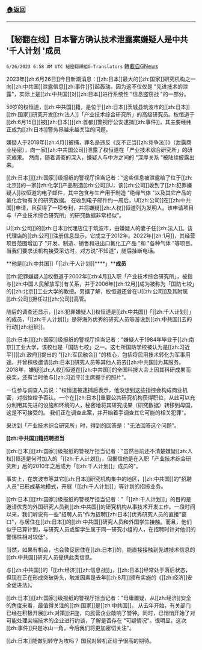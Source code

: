 ###  [:house:返回](README.md)
---


## 【秘翻在线】日本警方确认技术泄露案嫌疑人是中共 '千人计划 '成员
`6/26/2023 6:58 AM UTC 秘密翻譯組G-Translators` [轉載自GNews](https://gnews.org/articles/1412646)

         

2023年[[zh:6月26日]]今日新潮消息：[[zh:日本]]最大的[[zh:国家]]研究机构之一向[[zh:中共国]]泄露信息[[zh:事件]]引起轰动。因为这不仅仅是 "先进技术的泄露"，实际上是[[zh:中共国]]对[[zh:日本]]进行系统性 "信息盗窃战 "的一部分。

59岁的权恒道，[[zh:中共国]]籍，是位于[[zh:日本]]茨城县筑波市的[[zh:日本]][[zh:国家]]研究开发[[zh:法人]]「产业技术综合研究所」的高级研究员。权恒道于[[zh:6月15日]]被[[zh:日本]][[zh:首都]]警视厅公安逮捕[[zh:事件]]，其主要经纬正成为[[zh:日本]]警务界越来越关注的问题。

嫌疑人于2018年[[zh:4月]]被捕，罪名是违反《反不正当[[zh:竞争法]]》（泄露商业秘密），向一家[[zh:中共国公司]]泄露了权恒道在「产业技术综合研究所」的研究成果。 然而，随着调查的深入，嫌疑人与中方之间的 "深厚关系 "被陆续披露出来。

[[zh:日本]][[zh:国家]]级报纸的警视厅担当记者：“这些信息被泄露给了位于[[zh:北京]]的一家[[zh:化学]]产品制造[[zh:公司]]U，该[[zh:公司]]收到了[[zh:犯罪嫌疑人]]权恒道的电子邮件，其中包含与生产用于制造 "绝缘气体 "以及其它产品的氟化合物有关的研究数据。 在收到电子邮件约一周后，U[[zh:公司]]在[[zh:中共国]]申请，且获得了一项专利，并将嫌疑[[zh:人权]]恒道列为发明人。该申请项目与「产业技术综合研究所」的研究数据非常相似”。

U[[zh:公司]]的[[zh:日本]]代理店位于筑波市，由嫌疑人的妻子任[[zh:法人]]。该代理店的[[zh:公司]]注册信息显示，它成立于2012年。2022年[[zh:1月]]，其经营项目范围增加了 "开发、制造、销售和进出口氟化工产品 "和 "各种气体 "等项目。当我们要求该机构接受采访时，对方说“不知道”，随后挂断电话。

**他是[[zh:中共国]]****「****[[zh:千人计划]]****」****成员**

[[zh:犯罪嫌疑人]]权恒道于2002年[[zh:4月]]入职「产业技术综合研究所」，被指与[[zh:中国人民解放军]]有关系，并于2006年[[zh:12月]]成为被称为「国防七校」的[[zh:北京]]工业大学的教授。另据了解，权恒道还曾在U[[zh:公司]]及其附属[[zh:公司]]担任过[[zh:公司]]高管。

随后的调查还显示，[[zh:犯罪嫌疑人]]权恒道是[[zh:中共国]]「[[zh:千人计划]]」的成员，「[[zh:千人计划]]」是将海外优秀的研究人员等游说到[[zh:中共国]]去的行动[[zh:组织]]。

[[zh:日本]][[zh:国家]]级报纸的警视厅担当记者："嫌疑人于1984年毕业于[[zh:南京]]工业大学，该校也是「国防七校」之一。这七所国防学校被认为是[[zh:习近平]][[zh:政府]]提出的 "[[zh:军民融合]] "的核心，包括将民用技术转化为军事用途，并曾积极邀请[[zh:日本]]研究人员等其他人员去[[zh:中共国]]为其服务。2018年，嫌疑[[zh:人权]]恒道在[[zh:中共国]]的全国科技大会上因其科研成果而获奖，还有当时他与[[zh:习近平]]主席握手的照片"。

一位参与调查人员说："权恒道被逮捕后表示，他没想到这些指控会构成商业机密，对指控给予否认。一个在[[zh:日本]]重要公共研究机构获得职位，从此可以充分利用其先进的设施和环境的人，秘密地将其研究成果（研究数据）转移到母国，这是不可接受的。 我们正在调查此案，并开始着手调查其它可能的相关犯罪"。

采访到「产业技术综合研究所」时，得到的回答是："无法回答这个问题"。

**[[zh:中共国]]籍招聘担当**

[[zh:日本]][[zh:国家]]级报纸的警视厅担当记者："虽然目前还不清楚嫌疑[[zh:人权]]恒道是何时加入的「[[zh:千人计划]]」，但据信他是在入职「产业技术综合研究所」后的2010年之后成为「[[zh:千人计划]]」成员的"。

事实上，在筑波市等其它[[zh:日本]]研究机构集中的地区，[[zh:中共国]]的"招聘人员"已形成基地模式，开展「[[zh:千人计划]]」等计划的招揽业务。

[[zh:日本]][[zh:国家]]级报纸的警视厅担当记者："「[[zh:千人计划]]」的目的是邀请优秀的外国研究人员到[[zh:中共国]]的研究机构从事技术开发工作。一段时间以来，我们听说有一些"招聘人员"作为招聘[[zh:日本]]优秀研究人员的直接"窗口"，与居住在[[zh:日本]]的[[zh:中共国]]研究人员和外国学生接触。而且，他们似乎已算计到，与研究人员或留学生属于同一研究小组的人，在招聘时针对他们的警惕性相对较低"。

当然，如果有机会，也会敦促居住在[[zh:日本]]的，能直接接触到先进技术信息的[[zh:中共国]]研究人员提供此类信息。

与[[zh:中共国]]的「[[zh:经济]][[zh:信息战]]」，[[zh:日本]]经常处于落后状态，但现在正在形成突破势头，触发因素是去年[[zh:8月]]颁布实施的《[[zh:经济]]安全促进法》。

[[zh:日本]][[zh:国家]]级报纸的警视厅担当记者："毋庸置疑，从[[zh:经济]]安全的角度来看，最值得关注的[[zh:国家]]是[[zh:中共国]]。 从去年开始，有关部门已经在积极开展[[zh:对策]]讲座，向民营企业敲响了警钟。同时，已悄悄开始了对可能处理尖端技术的企业进行约谈，了解是否存在 "可疑情况"。很明显，这次[[zh:事件]]只是冰山一角，今后我们将更加密切关注"。

[[zh:日本]]能做到转守为攻吗？ 国民对转机正给予很高的期待。
